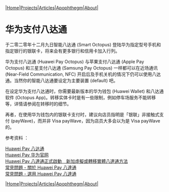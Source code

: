 |[Home](/README.md)|[Projects](/projects.md)|[Articles](/articles.md)|[Apophthegm](/apophthegm.md)|[About](/about.md)|

# 华为支付八达通

于二零二零年十二月九日智能八达通 (Smart Octopus) 登陆华为指定型号手机和指定银行的银联卡，将来会有更多银行和信用卡加入行列。

华为支付八达通 (Huawei Pay Octopus) 与苹果支付八达通 (Apple Pay Octopus) 和三星支付八达通 (Samsung Pay Octopus) 一样都可以在近场通讯 (Near-Field Communication, NFC) 开启后及手机关机的情况下仍可以使用八达通。当然你的智能八达通要设定为主要装置 (default) 吧。 

在设定华为支付八达通时，你需要最新版本的华为钱包 (Huawei Wallet) 和八达通软件 (Octopus App)。转移实体卡时是有一些限制，例如停车场服务不能转移等，详情请参阅在转移时的细节。

再者，在使用华为钱包内的银联卡支付时，建议向店员指明是「银联」非接触式支付 (payWave)，而并非 Visa payWave，因为店员大多会以为是 Visa payWave 的。

参考资料 ：

[Huawei Pay 八达通](https://www.octopus.com.hk/tc/consumer/mobile-payment/huawei-pay/about/index.html)  
[Huawei Pay 华为官网](https://consumer.huawei.com/hk/mobileservices/huawei-wallet/support-devices/)  
[Huawei Pay 八達通正式啟動　新加虛擬或轉移實體八達通方法](https://unwire.hk/2020/12/09/octopus-joins-huawei-pay-and-currently-only-supports-adult-elder-octopus/life-tech/)  
[常見問題 - 關於 Huawei Pay 八達通](https://www.octopus.com.hk/tc/consumer/customer-service/faq/huawei-pay/about.html)  
[常見問題 - 選用 Huawei Pay 八達通](https://www.octopus.com.hk/tc/consumer/customer-service/faq/huawei-pay/get.html)  

|[Home](/README.md)|[Projects](/projects.md)|[Articles](/articles.md)|[Apophthegm](/apophthegm.md)|[About](/about.md)|
